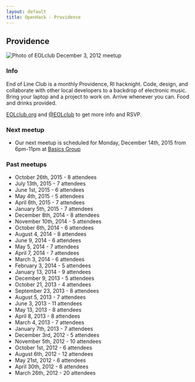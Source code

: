 ```yaml
---
layout: default
title: OpenHack - Providence
---
```


## Providence

![Photo of EOLclub December 3, 2012 meetup](/providence/eolclub.jpg)

### Info

End of Line Club is a monthly Providence, RI hacknight. Code, design, and collaborate with other local developers to a backdrop of electronic music. Bring your laptop and a project to work on. Arrive whenever you can. Food and drinks provided.

[EOLclub.org](http://eolclub.org) and [@EOLclub](https://twitter.com/EOLclub) to get more info and RSVP.

### Next meetup

* Our next meetup is scheduled for Monday, December 14th, 2015 from 6pm-11pm at [Basics Group](http://basicsgroup.com)

### Past meetups

* October 26th, 2015 - 8 attendees
* July 13th, 2015 - 7 attendees
* June 1st, 2015 - 6 attendees
* May 4th, 2015 - 5 attendees
* April 6th, 2015 - 7 attendees
* January 5th, 2015 - 7 attendees
* December 8th, 2014 - 8 attendees
* November 10th, 2014 - 5 attendees
* October 6th, 2014 - 6 attendees
* August 4, 2014 - 8 attendees
* June 9, 2014 - 6 attendees
* May 5, 2014 - 7 attendees
* April 7, 2014 - 7 attendees
* March 3, 2014 - 6 attendees
* February 3, 2014 - 5 attendees
* January 13, 2014 - 9 attendees
* December 9, 2013 - 5 attendees
* October 21, 2013 - 4 attendees
* September 23, 2013 - 8 attendees
* August 5, 2013 - 7 attendees
* June 3, 2013 - 11 attendees
* May 13, 2013 - 8 attendees
* April 8, 2013 - 8 attendees
* March 4, 2013 - 7 attendees
* January 7th, 2013 - 7 attendees
* December 3rd, 2012 - 5 attendees
* November 5th, 2012 - 10 attendees
* October 1st, 2012 - 6 attendees
* August 6th, 2012 - 12 attendees
* May 21st, 2012 - 6 attendees
* April 30th, 2012 - 8 attendees
* March 26th, 2012 - 20 attendees
